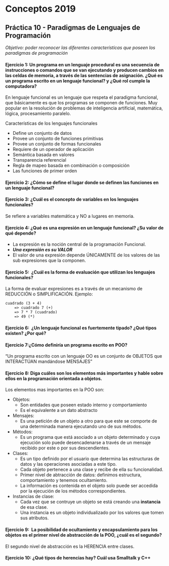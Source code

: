 # Conceptos 2019
## Práctica 10 - Paradigmas de Lenguajes de Programación

_Objetivo: poder reconocer las diferentes características que poseen los paradigmas de programación_

#### Ejercicio 1: Un programa en un lenguaje procedural es una secuencia de instrucciones o comandos que se van ejecutando y producen cambios en las celdas de memoria, a través de las sentencias de asignación. ¿Qué es un programa escrito en un lenguaje funcional? y ¿Qué rol cumple la computadora?

En lenguaje funcional es un lenguaje que respeta el paradigma funcional, que básicamente es que los programas se componen de funciones. Muy popular en la resolución de problemas de inteligencia artificial, matemática, lógica, procesamiento paralelo.

Características de los lenguajes funcionales
- Define un conjunto de datos
- Provee un conjunto de funciones primitivas
- Provee un conjunto de formas funcionales
- Requiere de un operador de aplicación
- Semántica basada en valores
- Transparencia referencial
- Regla de mapeo basada en combinación o composición
- Las funciones de primer orden



#### Ejercicio 2:​ ¿Cómo se define el lugar donde se definen las funciones en un lenguaje funcional?


#### Ejercicio 3:​ ¿Cuál es el concepto de variables en los lenguajes funcionales?

Se refiere a variables matemática y NO a lugares en memoria.

#### Ejercicio 4:​ ¿Qué es una expresión en un lenguaje funcional? ¿Su valor de qué depende?

- La expresión es la noción central de la programación Funcional.
- **_Una expresión es su VALOR_**
- El valor de una expresión depende ÚNICAMENTE de los valores de las sub expresiones que la componen.

#### Ejercicio 5: ​ ¿Cuál es la forma de evaluación que utilizan los lenguajes funcionales?

La forma de evaluar expresiones es a través de un mecanismo de REDUCCIÓN o SIMPLIFICACIÓN.
Ejemplo:
```
cuadrado (3 + 4)
    => cuadrado 7 (+)
    => 7 * 7 (cuadrado)
    => 49 (*)
```

#### Ejercicio 6: ​ ¿Un lenguaje funcional es fuertemente tipado? ¿Qué tipos existen? ¿Por qué?

#### Ejercicio 7: ​ ¿Cómo definiría un programa escrito en POO?

“Un programa escrito con un lenguaje OO es un conjunto de OBJETOS que INTERACTÚAN mandándose MENSAJES”

#### Ejercicio 8: Diga cuáles son los elementos más importantes y hable sobre ellos en la programación orientada a objetos.

Los elementos mas importantes en la POO son:
- Objetos:
    - Son entidades que poseen estado interno y comportamiento
    - Es el equivalente a un dato abstracto
- Mensajes:
    - Es una petición de un objeto a otro para que este se comporte de una determinada manera ejecutando uno de sus métodos.
- Métodos:
    - Es un programa que está asociado a un objeto determinado y cuya ejecución solo puede desencadenarse a través de un mensaje recibido por este o por sus descendientes.
- Clases:
    - Es un tipo definido por el usuario que determina las estructuras de datos y las operaciones asociadas a este tipo.
    - Cada objeto pertenece a una clase y recibe de ella su funcionalidad.
    - Primer nivel de abtracción de datos: definimos estructura, comportamiento y tenemos ocultamiento.
    - La información es contenida en el objeto solo puede ser accedida por la ejecución de los métodos correspondientes.
- Instancias de clase:
    - Cada vez que se contruye un objeto se está creando una **instancia** de esa clase.
    - Una instancia es un objeto individualizado por los valores que tomen sus atributos.

#### Ejercicio 9: ​ La posibilidad de ocultamiento y encapsulamiento para los objetos es el primer nivel de abstracción de la POO, ¿cuál es el segundo?

El segundo nivel de abstracción es la HERENCIA entre clases.

#### Ejercicio 10:​ ¿Qué tipos de herencias hay? Cuál usa Smalltalk y C++
